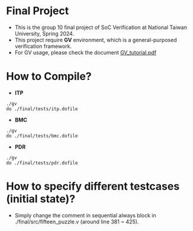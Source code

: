 # Final Project
- This is the group 10 final project of SoC Verification at National Taiwan University, Spring 2024.
- This project require **GV** environment, which is a general-purposed verification framework.
- For GV usage, please check the document [GV_tutorial.pdf](https://github.com/ntuee-socv/socv-1122/blob/main/doc/GV_tutorial.pdf)

# How to Compile?
- **ITP**
```json=
./gv
do ./final/tests/itp.dofile
```
- **BMC**
```json=
./gv
do ./final/tests/bmc.dofile
```
- **PDR**
```json=
./gv
do ./final/tests/pdr.dofile
```

# How to specify different testcases (initial state)?
- Simply change the comment in sequential always block in ./final/src/fifteen_puzzle.v (around line 381 ~ 425).


